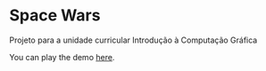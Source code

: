 # Space Wars
Projeto para a unidade curricular Introdução à Computação Gráfica

You can play the demo [here]([https://mmarqs.github.io/Space-Wars/]).
